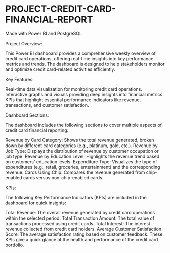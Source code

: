 # PROJECT-CREDIT-CARD-FINANCIAL-REPORT
Made with Power BI and PostgreSQL

Project Overview:

This Power BI dashboard provides a comprehensive weekly overview of credit card operations, offering real-time insights into key performance metrics and trends. The dashboard is designed to help stakeholders monitor and optimize credit card-related activities efficiently.

Key Features:

Real-time data visualization for monitoring credit card operations.
Interactive graphs and visuals providing deep insights into financial metrics.
KPIs that highlight essential performance indicators like revenue, transactions, and customer satisfaction.

Dashboard Sections:

The dashboard includes the following sections to cover multiple aspects of credit card financial reporting:

Revenue by Card Category: Shows the total revenue generated, broken down by different card categories (e.g., platinum, gold, etc.).
Revenue by Job Type: Displays the distribution of revenue by customer occupation or job type.
Revenue by Education Level: Highlights the revenue trend based on customers' education levels.
Expenditure Type: Visualizes the type of expenditures (e.g., retail, groceries, entertainment) and the corresponding revenue.
Cards Using Chip: Compares the revenue generated from chip-enabled cards versus non-chip-enabled cards.

KPIs:

The following Key Performance Indicators (KPIs) are included in the dashboard for quick insights:

Total Revenue: The overall revenue generated by credit card operations within the selected period.
Total Transaction Amount: The total value of transactions processed using credit cards.
Total Interest: The interest revenue collected from credit card holders.
Average Customer Satisfaction Score: The average satisfaction rating based on customer feedback.
These KPIs give a quick glance at the health and performance of the credit card portfolio.
